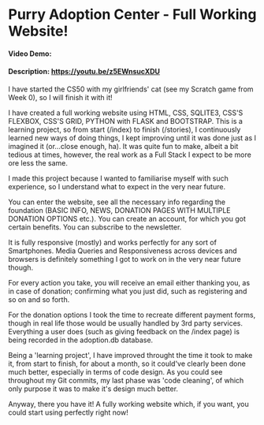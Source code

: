 # Purry Adoption Center - Full Working Website!
#### Video Demo: 
#### Description: https://youtu.be/z5EWnsucXDU

I have started the CS50 with my girlfriends' cat (see my Scratch game from Week 0), so I will finish it with it!

I have created a full working website using HTML, CSS, SQLITE3, CSS'S FLEXBOX, CSS'S GRID, PYTHON with FLASK and BOOTSTRAP. This is a learning project, so from start (/index) to finish (/stories), I continuously learned new ways of doing things, I kept improving until it was done just as I imagined it (or...close enough, ha). It was quite fun to make, albeit a bit tedious at times, however, the real work as a Full Stack I expect to be more ore less the same. 

I made this project because I wanted to familiarise myself with such experience, so I understand what to expect in the very near future.

You can enter the website, see all the necessary info regarding the foundation (BASIC INFO, NEWS, DONATION PAGES WITH MULTIPLE DONATION OPTIONS etc.). You can create an account, for which you got certain benefits. You can subscribe to the newsletter.

It is fully responsive (mostly) and works perfectly for any sort of Smartphones. Media Queries and Responsiveness across devices and browsers is definitely something I got to work on in the very near future though.

For every action you take, you will receive an email either thanking you, as in case of donation; confirming what you just did, such as registering and so on and so forth.

For the donation options I took the time to recreate different payment forms, though in real life those would be usually handled by 3rd party services. Everything a user does (such as giving feedback on the /index page) is being recorded in the adoption.db database.

Being a 'learning project', I have improved throught the time it 
took to make it, from start to finish, for about a month, so it could've clearly been done much better, especially in terms of code design. As you could see throughout my Git commits, my last phase was 'code cleaning', of which only purpose it was to make it's design much better. 

Anyway, there you have it! A fully working website which, if you want, you could start using perfectly right now! 